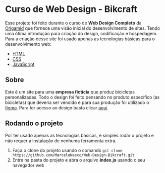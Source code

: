 # Curso de Web Design - Bikcraft
Esse projeto foi feito durante o curso de **Web Design Completo** da [Origamid](https://www.origamid.com) que fornece uma visão inicial do desenvolvimento de sites. Tendo uma ótima introdução para criação do design, codificação e hospedagem.
Para a criação desse site foi usado apenas as tecnologias básicas para o desenvolvimento web:
* [HTML](https://developer.mozilla.org/pt-BR/docs/Web/HTML)
* [CSS](https://developer.mozilla.org/pt-BR/docs/Web/CSS)
* [JavaScript](https://developer.mozilla.org/pt-BR/docs/Web/javascript)

## Sobre
Este é um site para uma **empresa fictícia** que produz bicicletas personalizadas.
Todo o design foi feito pensando no produto específico (as bicicletas) que deveria ser vendido e para sua produção foi utilizado o [figma](https://www.figma.com). Para ter acesso ao design basta clicar [aqui](https://www.figma.com/file/6IiYKTE3vikJeE6oBgYNPh/Origamid-bikcraft).

## Rodando o projeto
Por ter usado apenas as tecnologias básicas, é simples rodar o projeto e não requer a instalação de nenhuma ferramenta extra.
1. Faça o clone do projeto usando o comando `git clone https://github.com/MarceloNascc/Web-Design-Bikcraft.git`
2. Entre na pasta do projeto e abra o arquivo **index.js** usando o seu navegador web